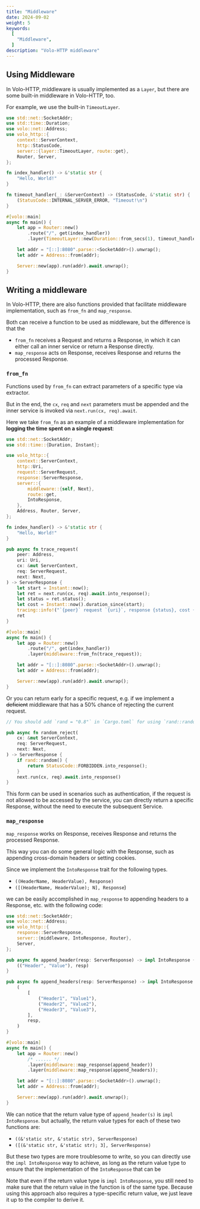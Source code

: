 ```yaml
---
title: "Middleware"
date: 2024-09-02
weight: 5
keywords:
  [
    "Middleware",
  ]
description: "Volo-HTTP middleware"
---
```


## Using Middleware

In Volo-HTTP, middleware is usually implemented as a `Layer`, but there are some built-in middleware in Volo-HTTP, too.

For example, we use the built-in `TimeoutLayer`.

```rust
use std::net::SocketAddr;
use std::time::Duration;
use volo::net::Address;
use volo_http::{
    context::ServerContext,
    http::StatusCode,
    server::{layer::TimeoutLayer, route::get},
    Router, Server,
};

fn index_handler() -> &'static str {
    "Hello, World!"
}

fn timeout_handler(_: &ServerContext) -> (StatusCode, &'static str) {
    (StatusCode::INTERNAL_SERVER_ERROR, "Timeout!\n")
}

#[volo::main]
async fn main() {
    let app = Router::new()
        .route("/", get(index_handler))
        .layer(TimeoutLayer::new(Duration::from_secs(1), timeout_handler));

    let addr = "[::]:8080".parse::<SocketAddr>().unwrap();
    let addr = Address::from(addr);

    Server::new(app).run(addr).await.unwrap();
}
```

## Writing a middleware

In Volo-HTTP, there are also functions provided that facilitate middleware implementation, such as `from_fn` and `map_response`.

Both can receive a function to be used as middleware, but the difference is that the
- `from_fn` receives a Request and returns a Response, in which it can either call an inner service or return a Response directly.
- `map_response` acts on Response, receives Response and returns the processed Response.

### `from_fn`

Functions used by `from_fn` can extract parameters of a specific type via extractor.

But in the end, the `cx`, `req` and `next` parameters must be appended and the inner service is invoked via `next.run(cx, req).await`.

Here we take `from_fn` as an example of a middleware implementation for **logging the time spent on a single request**:

```rust
use std::net::SocketAddr;
use std::time::{Duration, Instant};

use volo_http::{
    context::ServerContext,
    http::Uri,
    request::ServerRequest,
    response::ServerResponse,
    server::{
        middleware::{self, Next},
        route::get,
        IntoResponse,
    },
    Address, Router, Server,
};

fn index_handler() -> &'static str {
    "Hello, World!"
}

pub async fn trace_request(
    peer: Address,
    uri: Uri,
    cx: &mut ServerContext,
    req: ServerRequest,
    next: Next,
) -> ServerResponse {
    let start = Instant::now();
    let ret = next.run(cx, req).await.into_response();
    let status = ret.status();
    let cost = Instant::now().duration_since(start);
    tracing::info!("`{peer}` request `{uri}`, response {status}, cost {cost:?}");
    ret
}

#[volo::main]
async fn main() {
    let app = Router::new()
        .route("/", get(index_handler))
        .layer(middleware::from_fn(trace_request));

    let addr = "[::]:8080".parse::<SocketAddr>().unwrap();
    let addr = Address::from(addr);

    Server::new(app).run(addr).await.unwrap();
}

```

Or you can return early for a specific request, e.g. if we implement a ~~deficient~~ middleware that has a 50% chance of rejecting the current request.

```rust
// You should add `rand = "0.8"` in `Cargo.toml` for using `rand::random`

pub async fn random_reject(
    cx: &mut ServerContext,
    req: ServerRequest,
    next: Next,
) -> ServerResponse {
    if rand::random() {
        return StatusCode::FORBIDDEN.into_response();
    }
    next.run(cx, req).await.into_response()
}
```

This form can be used in scenarios such as authentication, if the request is not allowed to be accessed by the service,
you can directly return a specific Response, without the need to execute the subsequent Service.

### `map_response`

`map_response` works on Response, receives Response and returns the processed Response.

This way you can do some general logic with the Response, such as appending cross-domain headers or setting cookies.

Since we implement the `IntoResponse` trait for the following types.
- `((HeaderName, HeaderValue), Response)`
- `([(HeaderName, HeaderValue); N], Response`)

we can be easily accomplished in `map_response` to appending headers to a Response, etc. with the following code:

```rust
use std::net::SocketAddr;
use volo::net::Address;
use volo_http::{
    response::ServerResponse,
    server::{middleware, IntoResponse, Router},
    Server,
};

pub async fn append_header(resp: ServerResponse) -> impl IntoResponse {
    (("Header", "Value"), resp)
}

pub async fn append_headers(resp: ServerResponse) -> impl IntoResponse {
    (
        [
            ("Header1", "Value1"),
            ("Header2", "Value2"),
            ("Header3", "Value3"),
        ],
        resp,
    )
}

#[volo::main]
async fn main() {
    let app = Router::new()
        /* ...... */
        .layer(middleware::map_response(append_header))
        .layer(middleware::map_response(append_headers));

    let addr = "[::]:8080".parse::<SocketAddr>().unwrap();
    let addr = Address::from(addr);

    Server::new(app).run(addr).await.unwrap();
}
```

We can notice that the return value type of `append_header(s)` is `impl IntoResponse`.
but actually, the return value types for each of these two functions are:
- `((&'static str, &'static str), ServerResponse)`
- `([(&'static str, &'static str); 3], ServerResponse)`

But these two types are more troublesome to write, so you can directly use the `impl IntoResponse` way to achieve,
as long as the return value type to ensure that the implementation of the `IntoResponse` that can be

Note that even if the return value type is `impl IntoResponse`, you still need to make sure that the return value in the function is of the same type.
Because using this approach also requires a type-specific return value, we just leave it up to the compiler to derive it.
